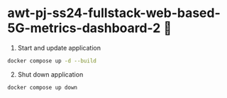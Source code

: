 # awt-pj-ss24-fullstack-web-based-5G-metrics-dashboard-2 🚀
1. Start and update application
```bash
docker compose up -d --build
```
2. Shut down application
```bash
docker compose up down
```
